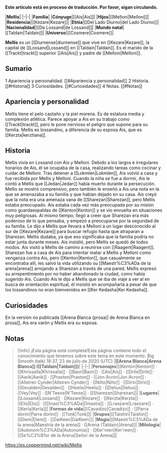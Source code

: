 **Este artículo está en proceso de traducción. Por favor, sigan circulando.**


|**Mellis**|
|-|-|
|**Familia**|
|**Cónyuge**|[[Ais\|Ais]]|
|**Hijos**|[[Melloni\|Melloni]]|
|**Residencia**|[[Kezare\|Kezare]]|
|**Etnia**|[[Del Lado Diurno\|del Lado Diurno]]|
|**Nacionalidad**|[[De Lossand\|de Lossand]]|
|**Mundo natal**|[[Taldain\|Taldain]]|
|**Universo**|[[Cosmere\|Cosmere]]|

**Mellis** es un [[Diurnense\|diurnense]] que vive en [[Kezare\|Kezare]], la capital de [[Lossand\|Lossand]] en [[Taldain\|Taldain]]. Es el marido de la [[Trackt\|trackt]] superior [[Ais\|Ais]] y padre de [[Melloni\|Melloni]].

## Sumario

1 Apariencia y personalidad. [[#Apariencia y personalidad]] 
2 Historia. [[#Historia]] 
3 Curiosidades. [[#Curiosidades]] 
4 Notas. [[#Notas]] 


## Apariencia y personalidad
Mellis tiene el pelo castaño y la piel morena. Es de estatura media y complexión atlética. Parece apoyar a Ais en su trabajo como [[Trackt\|trackt]], pero le pone nervioso el peligro que supone para su familia. Mellis es lossandino, a diferencia de su esposa Ais, que es [[Kerzta\|kerztiana]].

## Historia
Mellis vivía en Lossand con Ais y Melloni. Debido a los largos e irregulares horarios de Ais, él se ocupaba de la casa, realizando tareas como cocinar y cuidar de Melloni.
Tras detener a [[Lokmlen\|Lokmlen]], Ais volvió a casa y fue recibida por Mellis y Melloni. Cuando la niña se fue a dormir, Ais le contó a Mellis que [[Jedan\|Jedan]] había muerto durante la persecución. Mellis se mostró comprensivo, pero también le enseñó a Ais una nota en la que se amenazaba a su familia y que habían dejado en su casa. Ais creyó que la nota era una amenaza vana de [[Sharezan\|Sharezan]], pero Mellis estaba preocupado.
Ais estaba cada vez más preocupada por su misión como guardaespaldas de [[Kenton\|Kenton]] y se vio envuelta en situaciones muy peligrosas. Al mismo tiempo, llegó a creer que Sharezan era más poderoso de lo que pensaba, y empezó a preocuparse por la seguridad de su familia. Le dijo a Mellis que llevara a Melloni a un lugar desconocido al sur de [[Kezare\|Kezare]] para buscar refugio hasta que atraparan a Sharezan. Mellis dudaba, ya que eso significaba que la familia podría no estar junta durante meses. Ais insistió, pero Mellis se quedó de todos modos.
Ais visitó a Mellis de camino a reunirse con [[Raagent\|Raagent]].
Sharezan fue a casa de Ais para intentar matar a Mellis y Melloni como venganza contra Ais, pero [[Kenton\|Kenton]], que casualmente se encontraba allí, les salvó la vida utilizando su [[Maestr%C3%ADa de la arena\|arena]] arrojando a Sharezan a través de una pared. Mellis expresó su arrepentimiento por no haber abandonado la ciudad, como había sugerido Ais.
Cuando Ais le dijo a Mellis que se iba de viaje a ver al  en busca de orientación espiritual, él insistió en acompañarla a pesar de que los lossandinos no eran bienvenidos en [[Ker Kedasha\|Ker Kedasha]].

## Curiosidades
En la versión no publicada [[Arena Blanca (prosa)\| de Arena Blanca en prosa]], Ais era varón y Mellis era su esposa.
## Notas

> [!info] ¡Esta página está completa!Esta página contiene todo el conocimiento que tenemos sobre este tema en este momento.
Big Smooth (talk) 18:37, 23 de julio de 2020 (UTC)
|**[[Arena Blanca\|Arena Blanca]] ([[Taldain\|Taldain]])**|
|-|-|
|**Personajes**|[[Kenton\|Kenton]] · [[Khrissalla\|Khrissalla]] · [[Baon\|Baon]] · [[Ais\|Ais]] · [[Drile\|Drile]] · [[Aarik\|Aarik]] · [[Praxton\|Praxton]] · [[Jon Acron\|Jon Acron]] · [[Allstren Cynder\|Allstren Cynder]] · [[Nilto\|Nilto]] · [[Dirin\|Dirin]] · [[Gevalden\|Gevalden]] · [[Heelis\|Heelis]] · [[Delius\|Delius]] · [[Vey\|Vey]] · [[N'Teese\|N'Teese]] · [[Sharezan\|Sharezan]]|
|**Lugares**|[[Lossand\|Lossand]] · [[Kezare\|Kezare]] · [[Kerzta\|Kerzta]] · [[Elis\|Elis]] · [[Dinast%C3%ADa\|Dinastía]] · [[Lraezare\|Lraezare]] · [[Kerla\|Kerla]]|
|**Formas de vida**|[[Cavadizo\|Cavadizo]] · [[Parra dorim\|Parra dorim]] · [[Tonk\|Tonk]]|
|**Grupos**|[[Taishin\|Taishin]] · [[Diem\|Diem]] · [[DaiKeen\|DaiKeen]]|
|**Magia**|[[Maestr%C3%ADa de la arena\|Maestría de la arena]] · [[Arena (Taldain)\|Arena]]|
|**Mitología**|[[Autonom%C3%ADa\|Autonomía]] · [[Ker'reen\|Ker'reen]] · [[Se%C3%B1or de la Arena\|Señor de la Arena]]|



https://es.coppermind.net/wiki/Mellis